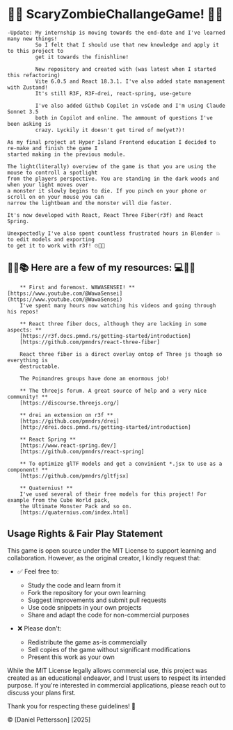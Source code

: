 # 🧟‍♀️ ScaryZombieChallangeGame! 🧟‍♂️

    -Update: My internship is moving towards the end-date and I've learned many new things!
    		 So I felt that I should use that new knowledge and apply it to this project to
    		 get it towards the finishline!

    		 New repository and created with (was latest when I started this refactoring)
    		 Vite 6.0.5 and React 18.3.1. I've also added state management with Zustand!
    		 It's still R3F, R3F-drei, react-spring, use-geture

    		 I've also added Github Copilot in vsCode and I'm using Claude Sonnet 3.5
    		 both in Copilot and online. The ammount of questions I've been asking is
    		 crazy. Lyckily it doesn't get tired of me(yet?)!

    As my final project at Hyper Island Frontend education I decided to re-make and finish the game I
    started making in the previous module.

    The light(literally) overview of the game is that you are using the mouse to controll a spotlight
    from the players perspective. You are standing in the dark woods and when your light moves over
    a monster it slowly begins to die. If you pinch on your phone or scroll on on your mouse you can
    narrow the lightbeam and the monster will die faster.

    It's now developed with React, React Three Fiber(r3f) and React Spring.

    Unexpectedly I've also spent countless frustrated hours in Blender 💥 to edit models and exporting
    to get it to work with r3f! ⏲🧠💪

## 🧾📕📚 Here are a few of my resources: 💻💾💽

    	** First and foremost. WAWASENSEI! **  [https://www.youtube.com/@WawaSensei](https://www.youtube.com/@WawaSensei)
    	I've spent many hours now watching his videos and going through his repos!

    	** React three fiber docs, although they are lacking in some aspects: **
    	[https://r3f.docs.pmnd.rs/getting-started/introduction]
    	[https://github.com/pmndrs/react-three-fiber]

    	React three fiber is a direct overlay ontop of Three js though so everything is
    	destructable.

    	The Poimandres groups have done an enormous job!

    	** The threejs forum. A great source of help and a very nice community! **
    	[https://discourse.threejs.org/]

    	** drei an extension on r3f **
    	[https://github.com/pmndrs/drei]
    	[http://drei.docs.pmnd.rs/getting-started/introduction]

    	** React Spring **
    	[https://www.react-spring.dev/]
    	[https://github.com/pmndrs/react-spring]

    	** To optimize glTF models and get a convinient *.jsx to use as a component! **
    	[https://github.com/pmndrs/gltfjsx]

    	** Quaternius! **
    	I've used several of their free models for this project! For example from the Cube World pack,
    	the Ultimate Monster Pack and so on.
    	[https://quaternius.com/index.html]

## Usage Rights & Fair Play Statement

This game is open source under the MIT License to support learning and collaboration. However, as the original creator, I kindly request that:

- ✅ Feel free to:

  - Study the code and learn from it
  - Fork the repository for your own learning
  - Suggest improvements and submit pull requests
  - Use code snippets in your own projects
  - Share and adapt the code for non-commercial purposes

- ❌ Please don't:
  - Redistribute the game as-is commercially
  - Sell copies of the game without significant modifications
  - Present this work as your own

While the MIT License legally allows commercial use, this project was created as an educational endeavor, and I trust users to respect its intended purpose. If you're interested in commercial applications, please reach out to discuss your plans first.

Thank you for respecting these guidelines! 🙏

© [Daniel Pettersson] [2025]
